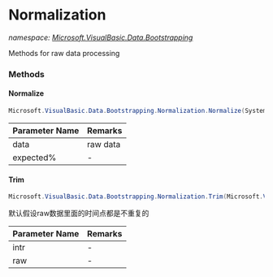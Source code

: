 ﻿# Normalization
_namespace: [Microsoft.VisualBasic.Data.Bootstrapping](./index.md)_

Methods for raw data processing



### Methods

#### Normalize
```csharp
Microsoft.VisualBasic.Data.Bootstrapping.Normalization.Normalize(System.Collections.Generic.IEnumerable{Microsoft.VisualBasic.ComponentModel.DataSourceModel.NamedValue{Microsoft.VisualBasic.Data.Bootstrapping.Normalization.TimeValue[]}},System.Int32)
```


|Parameter Name|Remarks|
|--------------|-------|
|data|raw data|
|expected%|-|


#### Trim
```csharp
Microsoft.VisualBasic.Data.Bootstrapping.Normalization.Trim(Microsoft.VisualBasic.ComponentModel.DataSourceModel.NamedValue{System.Drawing.PointF[]},Microsoft.VisualBasic.ComponentModel.DataSourceModel.NamedValue{Microsoft.VisualBasic.Data.Bootstrapping.Normalization.TimeValue[]})
```
默认假设raw数据里面的时间点都是不重复的

|Parameter Name|Remarks|
|--------------|-------|
|intr|-|
|raw|-|



